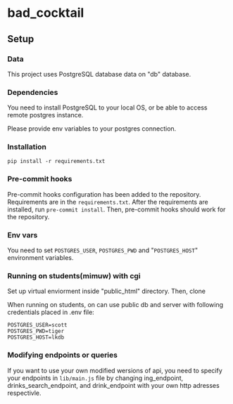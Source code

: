 # bad_cocktail

## Setup

### Data

This project uses PostgreSQL database data on "db" database.

### Dependencies

You need to install PostgreSQL to your local OS, or be able to access remote postgres instance.

Please provide env variables to your postgres connection.

### Installation

```shell
pip install -r requirements.txt
```

### Pre-commit hooks

Pre-commit hooks configuration has been added to the repository.
Requirements are in the `requirements.txt`.
After the requirements are installed, run `pre-commit install`. Then, pre-commit hooks should work for the repository.

### Env vars

You need to set `POSTGRES_USER`, `POSTGRES_PWD` and "`POSTGRES_HOST`" environment variables.

### Running on students(mimuw) with cgi

Set up virtual enviorment inside "public_html" directory.
Then, clone

When running on students, on can use public db and server with following credentials
placed in .env file:

```shell
POSTGRES_USER=scott
POSTGRES_PWD=tiger
POSTGRES_HOST=lkdb
```

### Modifying endpoints or queries

If you want to use your own modified wersions of api, you need to specify your endpoints in `lib/main.js` file by changing ing_endpoint, drinks_search_endpoint, and drink_endpoint with your own http adresses respectivle.
